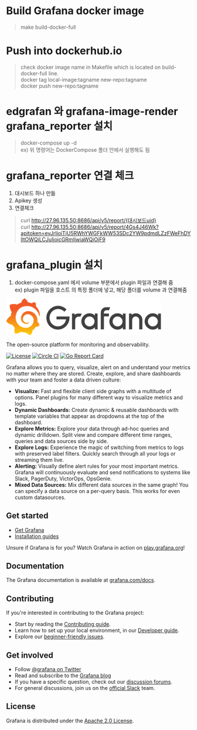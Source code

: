 # Build Grafana docker image
> make build-docker-full

# Push into dockerhub.io
> check docker image name in Makefile which is located on build-docker-full line.  <br>
> docker tag local-image:tagname new-repo:tagname <br>
> docker push new-repo:tagname  <br>

<!-- # docker 설치 방법  -->
<!-- > docker run -d --volume=$(pwd):/ed/ --net=host --name=edgrafana ganadara135/edgrafana:7.1.0-pre-render
> docker run -d --volume=$(pwd):/ed/ --net=host --name=edgrafana  -e "GF_INSTALL_PLUGINS=grafana-image-renderer 1.0.12"  ganadara135/edgrafana:7.1.0-pre -->

<!-- > docker run -d --volume=$(pwd):/ed/ -p 3000:3000 --net=host --name=edgrafana ganadara135/edgrafana:7.1.0-pre -->


<!-- # grafana_reporter 설치
> docker run -d --volume=$(pwd):/pdf/ -p 8686:8686 --net="host" --name pdf izakmarais/grafana-reporter -->

# edgrafan 와 grafana-image-render grafana_reporter 설치
> docker-compose up -d      <br>
 ex) 위 명령어는 DockerCompose 폴더 안에서 실행해도 됨

# grafana_reporter 연결 체크
1. 대시보드 하나 만듦 <br>
2. Apikey 생성 <br>
3. 연결체크 <br>
> curl http://27.96.135.50:8686/api/v5/report/{대시보드uid} <br>
> curl http://27.96.135.50:8686/api/v5/report/4Gs4J46Wk?apitoken=eyJrIjoiTjU5RWhYWGFkWW53SDc2YW9pdmdLZzFWeFhDYlltOWQiLCJuIjoicGRmIiwiaWQiOjF9

# grafana_plugin 설치
1. docker-compose.yaml 에서 volume 부분에서 plugin 파일과 연결해 줌 <br>
    ex) plugin 파일을 호스트 의 특정 폴더에 넣고, 해당 폴더를 volume 과 연결해줌 <br>


![Grafana](docs/logo-horizontal.png)

The open-source platform for monitoring and observability.

[![License](https://img.shields.io/github/license/grafana/grafana)](LICENSE)
[![Circle CI](https://img.shields.io/circleci/build/gh/grafana/grafana)](https://circleci.com/gh/grafana/grafana)
[![Go Report Card](https://goreportcard.com/badge/github.com/grafana/grafana)](https://goreportcard.com/report/github.com/grafana/grafana)

Grafana allows you to query, visualize, alert on and understand your metrics no matter where they are stored. Create, explore, and share dashboards with your team and foster a data driven culture:

- **Visualize:** Fast and flexible client side graphs with a multitude of options. Panel plugins for many different way to visualize metrics and logs.
- **Dynamic Dashboards:** Create dynamic & reusable dashboards with template variables that appear as dropdowns at the top of the dashboard.
- **Explore Metrics:** Explore your data through ad-hoc queries and dynamic drilldown. Split view and compare different time ranges, queries and data sources side by side.
- **Explore Logs:** Experience the magic of switching from metrics to logs with preserved label filters. Quickly search through all your logs or streaming them live.
- **Alerting:** Visually define alert rules for your most important metrics. Grafana will continuously evaluate and send notifications to systems like Slack, PagerDuty, VictorOps, OpsGenie.
- **Mixed Data Sources:** Mix different data sources in the same graph! You can specify a data source on a per-query basis. This works for even custom datasources.

## Get started

- [Get Grafana](https://grafana.com/get)
- [Installation guides](http://docs.grafana.org/installation/)

Unsure if Grafana is for you? Watch Grafana in action on [play.grafana.org](https://play.grafana.org/)!

## Documentation

The Grafana documentation is available at [grafana.com/docs](https://grafana.com/docs/).

## Contributing

If you're interested in contributing to the Grafana project:

- Start by reading the [Contributing guide](/CONTRIBUTING.md).
- Learn how to set up your local environment, in our [Developer guide](/contribute/developer-guide.md).
- Explore our [beginner-friendly issues](https://github.com/grafana/grafana/issues?q=is%3Aopen+is%3Aissue+label%3A%22beginner+friendly%22).

## Get involved

- Follow [@grafana on Twitter](https://twitter.com/grafana/)
- Read and subscribe to the [Grafana blog](https://grafana.com/blog/)
- If you have a specific question, check out our [discussion forums](https://community.grafana.com/).
- For general discussions, join us on the [official Slack](http://slack.raintank.io/) team.

## License

Grafana is distributed under the [Apache 2.0 License](https://github.com/grafana/grafana/blob/master/LICENSE).

